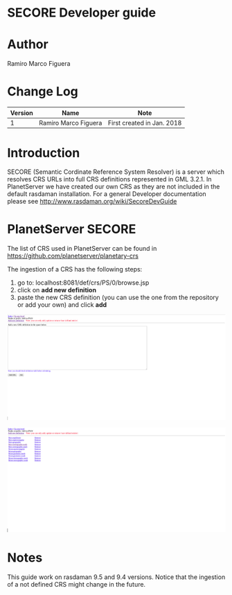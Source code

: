 # SECORE Developer guide

# Author
Ramiro Marco Figuera

# Change Log

|Version|Name|Note|
|---|---|---|
|1|Ramiro Marco Figuera|First created in Jan. 2018|

# Introduction

SECORE (Semantic Cordinate Reference System Resolver) is a server which resolves CRS URLs into full CRS definitions represented in GML 3.2.1. In PlanetServer we have created our own CRS as they are not included in the default rasdaman installation. For a general Developer documentation please see http://www.rasdaman.org/wiki/SecoreDevGuide

# PlanetServer SECORE

The list of CRS used in PlanetServer can be found in https://github.com/planetserver/planetary-crs

The ingestion of a CRS has the following steps:

1. go to: localhost:8081/def/crs/PS/0/browse.jsp
2. click on **add new definition**
3. paste the new CRS definition (you can use the one from the repository or add your own) and click **add**

![sec1](images/secore_1.png)

![sec2](images/secore_2.png)

# Notes

This guide work on rasdaman 9.5 and 9.4 versions. Notice that the ingestion of a not defined CRS might change in the future.
